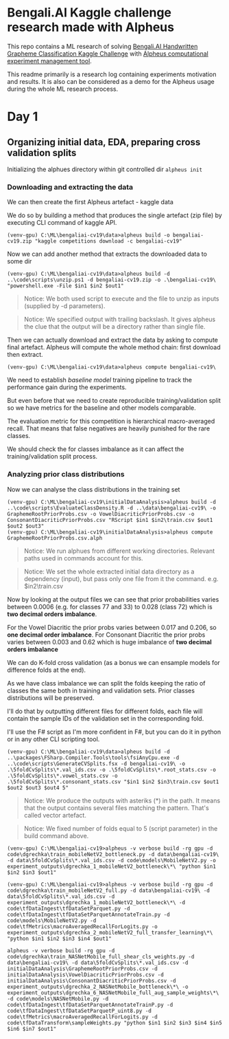 # Bengali.AI Kaggle challenge research made with Alpheus

This repo contains a ML research of solving [Bengali.AI Handwritten Grapheme Classification Kaggle Challenge](https://www.kaggle.com/c/bengaliai-cv19) with [Alpheus computational experiment management tool](https://github.com/itislab/alpheus).

This readme primarily is a research log containing experiments motivation and results. It is also can be considered as a demo for the Alpheus usage during the whole ML research process.

# Day 1

## Organizing initial data, EDA, preparing cross validation splits

Initializing the alphues directory within git controlled dir
`alpheus init`

### Downloading and extracting the data

We can then create the first Alpheus artefact - kaggle data

We do so by building a method that produces the single artefact (zip file) by executing CLI command of kaggle API.

```shell
(venv-gpu) C:\ML\bengaliai-cv19\data>alpheus build -o bengaliai-cv19.zip "kaggle competitions download -c bengaliai-cv19"
```

Now we can add another method that extracts the downloaded data to some dir

```shell
(venv-gpu) C:\ML\bengaliai-cv19\data>alpheus build -d ..\code\scripts\unzip.ps1 -d bengaliai-cv19.zip -o .\bengaliai-cv19\ "powershell.exe -File $in1 $in2 $out1"
```

 > Notice: We both used script to execute and the file to unzip as inputs (supplied by -d parameters).

 > Notice: We specified output with trailing backslash. It gives alpheus the clue that the output will be a directory rather than single file.

Then we can actually download and extract the data by asking to compute final artefact.
Alpheus will compute the whole method chain: first download then extract.

```shell
(venv-gpu) C:\ML\bengaliai-cv19\data>alpheus compute bengaliai-cv19\
```

We need to establish *baseline model* training pipeline to track the performance gain during the experiments.

But even before that we need to create reproducible training/validation split so we have metrics for the baseline and other models comparable.

The evaluation metric for this competition is hierarchical macro-averaged recall. That means that false negatives are heavily punished for the rare classes.

We should check the for classes imbalance as it can affect the training/validation split process.

### Analyzing prior class distributions

Now we can analyse the class distributions in the training set

```shell
(venv-gpu) C:\ML\bengaliai-cv19\initialDataAnalysis>alpheus build -d ..\code\scripts\EvaluateClassDensity.R -d ..\data\bengaliai-cv19\ -o GraphemeRootPriorProbs.csv -o VowelDiacriticPriorProbs.csv -o ConsonantDiacriticPriorProbs.csv "RScript $in1 $in2\train.csv $out1 $out2 $out3"
(venv-gpu) C:\ML\bengaliai-cv19\initialDataAnalysis>alpheus compute GraphemeRootPriorProbs.csv.alph
```

> Notice: We run alphues from different working directories. Relevant paths used in commands account for this.

> Notice: We set the whole extracted initial data directory as a dependency (input), but pass only one file from it the command. e.g. $in2\train.csv

Now by looking at the output files we can see that prior probabilities varies between 0.0006 (e.g. for classes 77 and 33) to 0.028 (class 72) which is **two decimal orders imbalance**.

For the Vowel Diacritic the prior probs varies between 0.017 and 0.206, so **one decimal order imbalance**.
For Consonant Diacritic the prior probs varies between 0.003 and 0.62 which is huge imbalance of **two decimal orders imbalance**

We can do K-fold cross validation (as a bonus we can ensample models for difference folds at the end).

As we have class imbalance we can split the folds keeping the ratio of classes the same both in training and validation sets. Prior classes distributions will be preserved.

I'll do that by outputting different files for different folds, each file will contain the sample IDs of the validation set in the corresponding fold.

I'll use the F# script as I'm more confident in F#, but you can do it in python or in any other CLI scripting tool.

```shell
(venv-gpu) C:\ML\bengaliai-cv19\data>alpheus build -d ..\packages\FSharp.Compiler.Tools\tools\fsiAnyCpu.exe -d ..\code\scripts\GenerateCVSplits.fsx -d bengaliai-cv19\ -o .\5foldCvSplits\*.val_ids.csv -o .\5foldCvSplits\*.root_stats.csv -o .\5foldCvSplits\*.vowel_stats.csv -o .\5foldCvSplits\*.consonant_stats.csv "$in1 $in2 $in3\train.csv $out1 $out2 $out3 $out4 5"
```

 > Notice: We produce the outputs with asteriks (*) in the path. It means that the output contains several files matching the pattern. That's called vector artefact.

 > Notice: We fixed number of folds equal to 5 (script parameter) in the build command above.

```shell
(venv-gpu) C:\ML\bengaliai-cv19>alpheus -v verbose build -rg gpu -d code\dgrechka\train_mobileNetV2_bottleneck.py -d data\bengaliai-cv19\ -d data\5foldCvSplits\*.val_ids.csv -d code\models\MobileNetV2.py -o experiment_outputs\dgrechka_1_mobileNetV2_bottleneck\*\ "python $in1 $in2 $in3 $out1"
```

```shell
(venv-gpu) C:\ML\bengaliai-cv19>alpheus -v verbose build -rg gpu -d code\dgrechka\train_mobileNetV2_full.py -d data\bengaliai-cv19\ -d data\5foldCvSplits\*.val_ids.csv -d experiment_outputs\dgrechka_1_mobileNetV2_bottleneck\*\ -d code\tfDataIngest\tfDataSetParquet.py -d code\tfDataIngest\tfDataSetParquetAnnotateTrain.py -d code\models\MobileNetV2.py -d code\tfMetrics\macroAveragedRecallForLogits.py -o experiment_outputs\dgrechka_2_mobileNetV2_full_transfer_learning\*\ "python $in1 $in2 $in3 $in4 $out1"
```

```shell
alpheus -v verbose build -rg gpu -d code\dgrechka\train_NASNetMobile_full_shear_cls_weights.py -d data\bengaliai-cv19\ -d data\5foldCvSplits\*.val_ids.csv -d initialDataAnalysis\GraphemeRootPriorProbs.csv -d initialDataAnalysis\VowelDiacriticPriorProbs.csv -d initialDataAnalysis\ConsonantDiacriticPriorProbs.csv -d experiment_outputs\dgrechka_2_NASNetMobile_bottleneck\*\ -o experiment_outputs\dgrechka_6_NASNetMobile_full_aug_sample_weights\*\ -d code\models\NASNetMobile.py -d code\tfDataIngest\tfDataSetParquetAnnotateTrainP.py -d code\tfDataIngest\tfDataSetParquetP_uint8.py -d code\tfMetrics\macroAveragedRecallForLogits.py -d code\tfDataTransform\sampleWeights.py "python $in1 $in2 $in3 $in4 $in5 $in6 $in7 $out1"
```